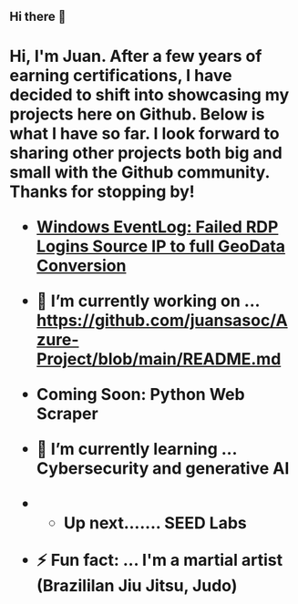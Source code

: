 ## Hi there 👋

<h1>Hi, I'm Juan. After a few years of earning certifications, I have decided to shift into showcasing my projects here on Github. Below is what I 
have so far. I look forward to sharing other projects both big and small with the Github community. Thanks for stopping by!


  - [Windows EventLog: Failed RDP Logins Source IP to full GeoData Conversion](https://github.com/juansasoc/Azure-Project/blob/main/README.md)
  







[linkedin]: https://www.linkedin.com/in/juan-rivera-2b434b7b/





- 🔭 I’m currently working on ... https://github.com/juansasoc/Azure-Project/blob/main/README.md
-  Coming Soon: Python Web Scraper
- 🌱 I’m currently learning ... Cybersecurity and generative AI
- - Up next....... SEED Labs

- ⚡ Fun fact: ... I'm a martial artist (Brazililan Jiu Jitsu, Judo)
  
